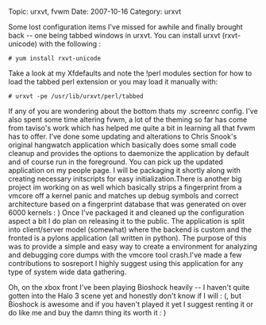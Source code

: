 Topic: urxvt, fvwm
Date: 2007-10-16
Category: urxvt

Some lost configuration items I've missed for awhile and finally brought back -- one being tabbed windows in urxvt. You can install urxvt (rxvt-unicode) with the following :

    # yum install rxvt-unicode

Take a look at my Xfdefaults and note the !perl modules section for how to load the tabbed perl extension or you may load it manually with:

    # urxvt -pe /usr/lib/urxvt/perl/tabbed

If any of you are wondering about the bottom thats my .screenrc config. I've also spent some time altering fvwm, a lot of the theming so far has come from taviso's work which has helped me quite a bit in learning all that fvwm has to offer. I've done some updating and alterations to Chris Snook's original hangwatch application which basically does some small code cleanup and provides the options to daemonize the application by default and of course run in the foreground. You can pick up the updated application on my people page. I will be packaging it shortly along with creating necessary initscripts for easy initialization.There is another big project im working on as well which basically strips a fingerprint from a vmcore off a kernel panic and matches up debug symbols and correct architecture based on a fingerprint database that was generated on over 6000 kernels : ) Once I've packaged it and cleaned up the configuration aspect a bit I do plan on releasing it to the public. The application is split into client/server model (somewhat) where the backend is custom and the fronted is a pylons application (all written in python). The purpose of this was to provide a simple and easy way to create a environment for analyzing and debugging core dumps with the vmcore tool crash.I've made a few contributions to sosreport I highly suggest using this application for any type of system wide data gathering.

Oh, on the xbox front I've been playing Bioshock heavily -- I haven't quite gotten into the Halo 3 scene yet and honestly don't know if I will : (, but Bioshock is awesome and if you haven't played it yet I suggest renting it or do like me and buy the damn thing its worth it : )



